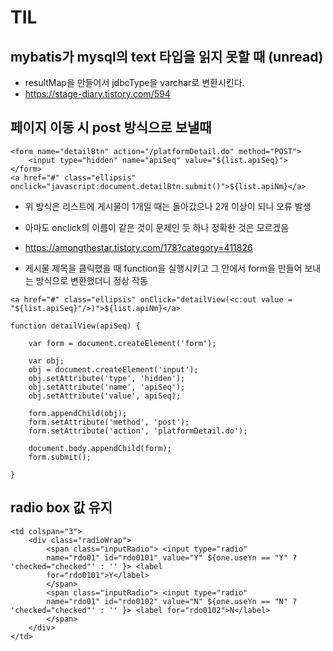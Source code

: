 # TIL

## mybatis가 mysql의 text 타입을 읽지 못할 때 (unread)
- resultMap을 만들어서 jdbcType을 varchar로 변환시킨다.
- https://stage-diary.tistory.com/594

## 페이지 이동 시 post 방식으로 보낼때
```
<form name="detailBtn" action="/platformDetail.do" method="POST">
	<input type="hidden" name="apiSeq" value="${list.apiSeq}">
</form>
<a href="#" class="ellipsis" onclick="javascript:document.detailBtn.submit()">${list.apiNm}</a>
```
- 위 방식은 리스트에 게시물이 1개일 때는 돌아갔으나 2개 이상이 되니 오류 발생
- 아마도 onclick의 이름이 같은 것이 문제인 듯 하나 정확한 것은 모르겠음

- https://amongthestar.tistory.com/178?category=411826
- 게시물 제목을 클릭했을 때 function을 실행시키고 그 안에서 form을 만들어 보내는 방식으로 변환했더니 정상 작동
```
<a href="#" class="ellipsis" onClick="detailView(<c:out value = "${list.apiSeq}"/>)">${list.apiNm}</a>

function detailView(apiSeq) {

	var form = document.createElement('form');
	
	var obj;
	obj = document.createElement('input');
	obj.setAttribute('type', 'hidden');
	obj.setAttribute('name', 'apiSeq');
	obj.setAttribute('value', apiSeq);
	
	form.appendChild(obj);
	form.setAttribute('method', 'post');
	form.setAttribute('action', 'platformDetail.do');
	
	document.body.appendChild(form);
	form.submit();
	
}
```

## radio box 값 유지
```
<td colspan="3">
	<div class="radioWrap">
		<span class="inputRadio"> <input type="radio"
		name="rdo01" id="rdo0101" value="Y" ${one.useYn == "Y" ? 'checked="checked"' : '' }> <label
		for="rdo0101">Y</label>
		</span>
		<span class="inputRadio"> <input type="radio"
		name="rdo01" id="rdo0102" value="N" ${one.useYn == "N" ? 'checked="checked"' : '' }> <label for="rdo0102">N</label>
		</span>
	</div>
</td>
```
